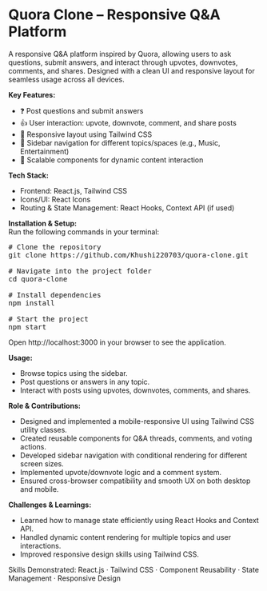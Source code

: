 # Quora Clone – Responsive Q&A Platform

A responsive Q&A platform inspired by Quora, allowing users to ask questions, submit answers, and interact through upvotes, downvotes, comments, and shares. Designed with a clean UI and responsive layout for seamless usage across all devices.

**Key Features:**  
- ❓ Post questions and submit answers  
- 👍 User interaction: upvote, downvote, comment, and share posts  
- 📱 Responsive layout using Tailwind CSS  
- 🧭 Sidebar navigation for different topics/spaces (e.g., Music, Entertainment)  
- 💬 Scalable components for dynamic content interaction  

**Tech Stack:**  
- Frontend: React.js, Tailwind CSS  
- Icons/UI: React Icons  
- Routing & State Management: React Hooks, Context API (if used)  

**Installation & Setup:**  
Run the following commands in your terminal:


<pre>
# Clone the repository
git clone https://github.com/Khushi220703/quora-clone.git

# Navigate into the project folder
cd quora-clone

# Install dependencies
npm install

# Start the project
npm start
</pre>

Open http://localhost:3000
 in your browser to see the application. 

**Usage:**
- Browse topics using the sidebar.
- Post questions or answers in any topic.
- Interact with posts using upvotes, downvotes, comments, and shares.

**Role & Contributions:**
- Designed and implemented a mobile-responsive UI using Tailwind CSS utility classes.
- Created reusable components for Q&A threads, comments, and voting actions.
- Developed sidebar navigation with conditional rendering for different screen sizes.
- Implemented upvote/downvote logic and a comment system.
- Ensured cross-browser compatibility and smooth UX on both desktop and mobile.

**Challenges & Learnings:**
- Learned how to manage state efficiently using React Hooks and Context API.
- Handled dynamic content rendering for multiple topics and user interactions.
- Improved responsive design skills using Tailwind CSS.

Skills Demonstrated:
React.js · Tailwind CSS · Component Reusability · State Management · Responsive Design
